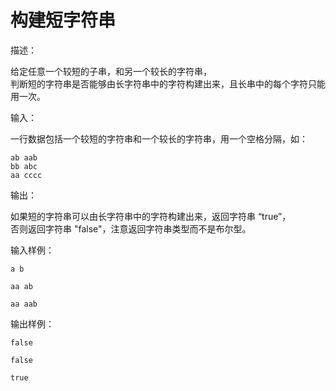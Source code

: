 # 构建短字符串

描述：  

给定任意一个较短的子串，和另一个较长的字符串，  
判断短的字符串是否能够由长字符串中的字符构建出来，且长串中的每个字符只能用一次。  

输入：  

一行数据包括一个较短的字符串和一个较长的字符串，用一个空格分隔，如：  
```
ab aab
bb abc
aa cccc
```

输出：  

如果短的字符串可以由长字符串中的字符构建出来，返回字符串 “true”，  
否则返回字符串 "false"，注意返回字符串类型而不是布尔型。  

输入样例：  

```
a b

aa ab

aa aab
```

输出样例：  

```
false

false

true
```